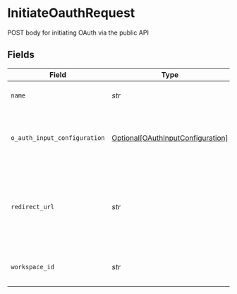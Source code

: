 # InitiateOauthRequest

POST body for initiating OAuth via the public API


## Fields

| Field                                                                                                                                  | Type                                                                                                                                   | Required                                                                                                                               | Description                                                                                                                            |
| -------------------------------------------------------------------------------------------------------------------------------------- | -------------------------------------------------------------------------------------------------------------------------------------- | -------------------------------------------------------------------------------------------------------------------------------------- | -------------------------------------------------------------------------------------------------------------------------------------- |
| `name`                                                                                                                                 | *str*                                                                                                                                  | :heavy_check_mark:                                                                                                                     | The name of the source to authenticate to                                                                                              |
| `o_auth_input_configuration`                                                                                                           | [Optional[OAuthInputConfiguration]](../../models/shared/oauthinputconfiguration.md)                                                    | :heavy_minus_sign:                                                                                                                     | Arbitrary vars to pass for OAuth depending on what the source/destination spec requires.                                               |
| `redirect_url`                                                                                                                         | *str*                                                                                                                                  | :heavy_check_mark:                                                                                                                     | The URL to redirect the user to with the OAuth secret stored in the secret_id query string parameter after authentication is complete. |
| `workspace_id`                                                                                                                         | *str*                                                                                                                                  | :heavy_check_mark:                                                                                                                     | The workspace to create the secret and eventually the full source.                                                                     |